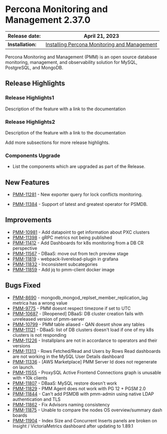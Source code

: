 # Percona Monitoring and Management 2.37.0

| **Release date:** | April 21, 2023                                                                                    |
| ----------------- | ----------------------------------------------------------------------------------------------- |
| **Installation:** | [Installing Percona Monitoring and Management](https://www.percona.com/software/pmm/quickstart) |

Percona Monitoring and Management (PMM) is an open source database monitoring, management, and observability solution for MySQL, PostgreSQL, and MongoDB.

<!---
!!! caution alert alert-warning "Important/Caution"
    Crucial points that need emphasis:

    - Important: A significant point that deserves emphasis.
    - Caution: Used to mean 'Continue with care'.
 --->


## Release Highlights


### Release Highlights1 
Description of the feature with a link to the documentation


### Release Highlights2
Description of the feature  with a link to the documentation

Add more subsections for more release highlights.


### Components Upgrade
- List the components which are upgraded as part of the Release.

## New Features

<!---

- List of new features with a comprehensive description of the feature and link to the JIRA ticket.

    Example:
    
    [PMM-XXXX](https://jira.percona.com/browse/PMM-XXXX) - Comprehensive description.

--->

- [PMM-11281](https://jira.percona.com/browse/PMM-11281) - New exporter query for lock conflicts monitoring.

- [PMM-11384](https://jira.percona.com/browse/PMM-11384) - Support of latest and greatest operator for PSMDB.


## Improvements


- [PMM-10981](https://jira.percona.com/browse/PMM-10981) - Add datapoint to get information about PXC clusters
- [PMM-11398](https://jira.percona.com/browse/PMM-11398) - gRPC metrics not being published
- [PMM-11412](https://jira.percona.com/browse/PMM-11412) - Add Dashboards for k8s monitoring from a DB CR perspective
- [PMM-11567](https://jira.percona.com/browse/PMM-11567) - DBaaS: move out from tech preview stage
- [PMM-11819](https://jira.percona.com/browse/PMM-11819) - webpack-livereload-plugin in grafana
- [PMM-11832](https://jira.percona.com/browse/PMM-11832) - Inconsistent subcategories
- [PMM-11859](https://jira.percona.com/browse/PMM-11859) - Add jq to pmm-client docker image
 

## Bugs Fixed


- [PMM-8690](https://jira.percona.com/browse/PMM-8690) - mongodb_mongod_replset_member_replication_lag metrica has a wrong value
- [PMM-9775](https://jira.percona.com/browse/PMM-9775) - PMM doesnt respect timezone if set to UTC
- [PMM-10687](https://jira.percona.com/browse/PMM-10687) - [Reopened] DBaaS: DB cluster creation fails with unreleased version of pmm-server
- [PMM-10799](https://jira.percona.com/browse/PMM-10799) - PMM table aliased - QAN doesnt show any tables
- [PMM-11121](https://jira.percona.com/browse/PMM-11121) - DBaaS: list of DB clusters doesn't load if one of my k8s clusters is not responding
- [PMM-11226](https://jira.percona.com/browse/PMM-11226) - Installplans are not in accordance to operators and their versions
- [PMM-11313](https://jira.percona.com/browse/PMM-11313) - Rows Fetched/Read and Users by Rows Read dashboards are not working in the MySQL User Details dashboard
- [PMM-11336](https://jira.percona.com/browse/PMM-11336) - [AWS Marketplace] PMM Server Id does not regenerate on launch.
- [PMM-11555](https://jira.percona.com/browse/PMM-11555) - ProxySQL Active Frontend Connections graph is unusable with +10k clients
- [PMM-11807](https://jira.percona.com/browse/PMM-11807) - DBaaS: MySQL restore doesn't work
- [PMM-11829](https://jira.percona.com/browse/PMM-11829) - PMM Agent does not work with PG 12 + PGSM 2.0
- [PMM-11844](https://jira.percona.com/browse/PMM-11844) - Can't add PSMDB with pmm-admin using native LDAP authentication and TLS
- [PMM-11862](https://jira.percona.com/browse/PMM-11862) - Fix Advisors naming consistency
- [PMM-11875](https://jira.percona.com/browse/PMM-11875) - Unable to compare the nodes OS overview/summary dash boards
- [PMM-11904](https://jira.percona.com/browse/PMM-11904) - Index Size and Concurrent Inserts panels are broken on Insight / VictoriaMetrics dashboard after updating to 1.89.1



<!---


## Known issues

- ​List of known issues with a  comprehensive description and link to the JIRA ticket.

    Example:

    [PMM-XXXX](https://jira.percona.com/browse/PMM-XXXX) - Comprehensive description.


    **Solution**

    Description of the solution.


## Coming Soon

  Share what are the upcoming features on your roadmap to keep users excited:

- Planned item 1
- Planned item 2

--->
